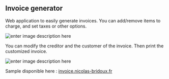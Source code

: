 ## Invoice generator ##

Web application to easily generate invoices. You can add/remove items to charge, and set taxes or other options.

![enter image description here](http://image.noelshack.com/fichiers/2015/17/1430048059-capture-d-ecran-2015-04-26-a-13-28-32.png)

You can modify the creditor and the customer of the invoice. Then print the customized invoice.

![enter image description here](http://image.noelshack.com/fichiers/2015/17/1430048059-capture-d-ecran-2015-04-26-a-13-26-15.png)

Sample disponible here : [invoice.nicolas-bridoux.fr](http://invoice.nicolas-bridoux.fr)
